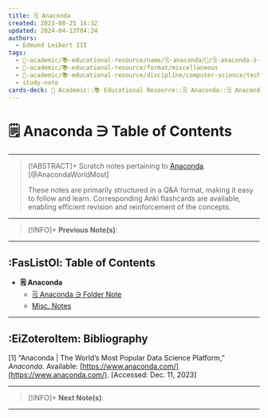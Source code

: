 ```yaml
---
title: 🗒️ Anaconda
created: 2023-08-25 16:32
updated: 2024-04-13T04:24
authors:
  - Edmund Leibert III
tags:
  - 🔴-academic/📚-educational-resource/name/🗒️-anaconda/🔖/🗒️-anaconda-∋-table-of-contents
  - 🔴-academic/📚-educational-resource/format/miscellaneous
  - 🔴-academic/📚-educational-resource/discipline/computer-science/technology/anaconda
  - study-note
cards-deck: 🔴 Academic::📚 Educational Resource::🗒️ Anaconda::🗒️ Anaconda ∋ Table of Contents
---
```


#  🗒️ Anaconda ∋ Table of Contents

---

> [!ABSTRACT]+ 
> Scratch notes pertaining to [Anaconda](https://www.anaconda.com/). [@AnacondaWorldMost]
> 
> These notes are primarily structured in a Q&A format, making it easy to follow and learn. Corresponding Anki flashcards are available, enabling efficient revision and reinforcement of the concepts.

---

> [!INFO]+ 
> **Previous Note(s)**:
> 

---

## :FasListOl: Table of Contents
- **🗒️ Anaconda**
	- [🗒️ Anaconda ∋ Folder Note](the-vault/src/🔴%20Academic/📚%20Educational%20resource/Scratch%20notes/🗒️%20Anaconda/🗒️%20Anaconda%20∋%20Folder%20Note.md)
	- [Misc. Notes](the-vault/src/🔴%20Academic/📚%20Educational%20resource/Scratch%20notes/🗒️%20Anaconda/Misc.%20Notes.md)

---

## :EiZoteroItem: Bibliography

\[1\]
“Anaconda | The World’s Most Popular Data Science Platform,” _Anaconda_. Available: [https://www.anaconda.com/](https://www.anaconda.com/). [Accessed: Dec. 11, 2023]

---

> [!INFO]+
> **Next Note(s)**:

---
